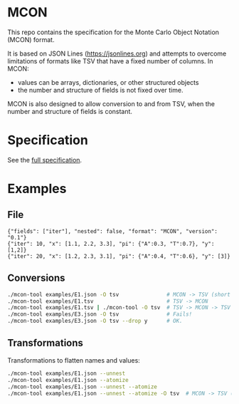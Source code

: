 # MCON

This repo contains the specification for the Monte Carlo Object Notation (MCON) format.

It is based on JSON Lines (https://jsonlines.org) and attempts to overcome limitations of formats like TSV that have a fixed number of columns.  In MCON:
* values can be arrays, dictionaries, or other structured objects
* the number and structure of fields is not fixed over time.

MCON is also designed to allow conversion to and from TSV, when the
number and structure of fields is constant.

# Specification

See the [full specification](https://github.com/bredelings/MCON/blob/main/mcon.rst).

# Examples

## File
``` Non-nested
{"fields": ["iter"], "nested": false, "format": "MCON", "version": "0.1"}
{"iter": 10, "x": [1.1, 2.2, 3.3], "pi": {"A":0.3, "T":0.7}, "y": [1,2]}
{"iter": 20, "x": [1.2, 2.3, 3.1], "pi": {"A":0.4, "T":0.6}, "y": [3]}
```


## Conversions
``` sh
./mcon-tool examples/E1.json -O tsv               # MCON -> TSV (short names)
./mcon-tool examples/E1.tsv                       # TSV -> MCON
./mcon-tool examples/E1.tsv | ./mcon-tool -O tsv  # TSV -> MCON -> TSV
./mcon-tool examples/E3.json -O tsv               # Fails!
./mcon-tool examples/E3.json -O tsv --drop y      # OK.
```

## Transformations

Transformations to flatten names and values:

``` sh
./mcon-tool examples/E1.json --unnest
./mcon-tool examples/E1.json --atomize
./mcon-tool examples/E1.json --unnest --atomize
./mcon-tool examples/E1.json --unnest --atomize -O tsv  # MCON -> TSV (long names)
```

